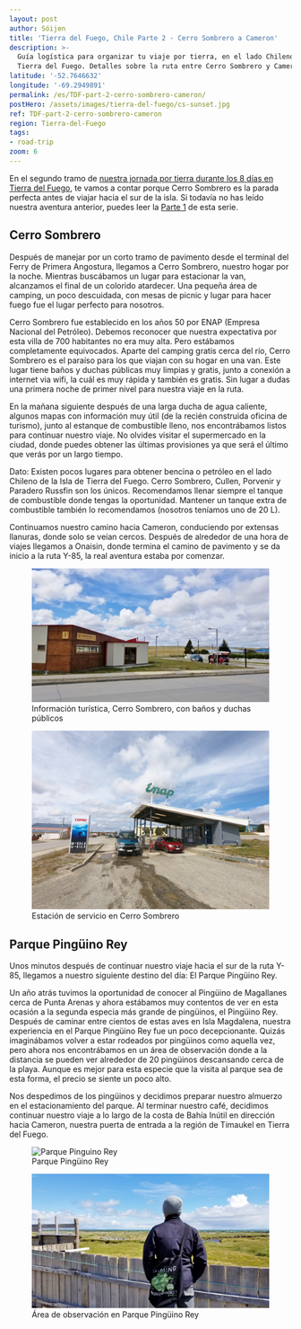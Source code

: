 ```yaml
---
layout: post
author: Sóijen
title: 'Tierra del Fuego, Chile Parte 2 - Cerro Sombrero a Cameron'
description: >-
  Guía logística para organizar tu viaje por tierra, en el lado Chileno de
  Tierra del Fuego. Detalles sobre la ruta entre Cerro Sombrero y Cameron.
latitude: '-52.7646632'
longitude: '-69.2949891'
permalink: /es/TDF-part-2-cerro-sombrero-cameron/
postHero: /assets/images/tierra-del-fuego/cs-sunset.jpg
ref: TDF-part-2-cerro-sombrero-cameron
region: Tierra-del-Fuego
tags:
- road-trip
zoom: 6
---
```

En el segundo tramo de <a href="/es/tierra-del-fuego-van-overview/"> nuestra jornada por tierra durante los 8 días en Tierra del Fuego</a>, te vamos a contar porque Cerro Sombrero es la parada perfecta antes de viajar hacia el sur de la isla. Si todavía no has leído nuestra aventura anterior, puedes leer la <a href="/es/TDF-part-1-punta-arenas-cerro-sombrero/">Parte 1</a> de esta serie.

<h2>Cerro Sombrero</h2>

Después de manejar por un corto tramo de pavimento desde el terminal del Ferry de Primera Angostura, llegamos a Cerro Sombrero, nuestro hogar por la noche. Mientras buscábamos un lugar para estacionar la van, alcanzamos el final de un colorido atardecer. Una pequeña área de camping, un poco descuidada, con mesas de picnic y lugar para hacer fuego fue el lugar perfecto para nosotros.

Cerro Sombrero fue establecido en los años 50 por ENAP (Empresa Nacional del Petróleo).
Debemos reconocer que nuestra expectativa por esta villa de 700 habitantes no era muy alta. Pero estábamos completamente equivocados. Aparte del camping gratis cerca del río, Cerro Sombrero es el paraíso para los que viajan con su hogar en una van. Este lugar tiene baños y duchas públicas muy limpias y gratis, junto a conexión a internet via wifi, la cuál es muy rápida y también es gratis. Sin lugar a dudas una primera noche de primer nivel para nuestra viaje en la ruta.

En la mañana siguiente después de una larga ducha de agua caliente, algunos mapas con información muy útil (de la recién construida oficina de turismo), junto al estanque de combustible lleno, nos encontrábamos listos para continuar nuestro viaje. No olvides visitar el supermercado en la ciudad, donde puedes obtener las últimas provisiones ya que será el último que verás por un largo tiempo.

<i class="fa fa-info-circle" style="color:#FFB300"></i> Dato: Existen pocos lugares para obtener bencina o petróleo en el lado Chileno de la Isla de Tierra del Fuego. Cerro Sombrero, Cullen, Porvenir y Paradero Russfin son los únicos. Recomendamos llenar siempre el tanque de combustible donde tengas la oportunidad. Mantener un tanque extra de combustible también lo recomendamos (nosotros teníamos uno de 20 L).

Continuamos nuestro camino hacia Cameron, conduciendo por extensas llanuras, donde solo se veían cercos. Después de alrededor de una hora de viajes llegamos a Onaisin, donde termina el camino de pavimento y se da inicio a la ruta Y-85, la real aventura estaba por comenzar.

<figure class="figure">
  <img class="image" src="/assets/images/tierra-del-fuego/cs-tourist-info.jpg"
      alt="Información turística, Cerro Sombrero, con baños y duchas públicos">
     <figcaption class="img-caption">Información turística, Cerro Sombrero, con baños y duchas públicos</figcaption>
</figure>
<figure class="figure">
  <img class="image" src="/assets/images/tierra-del-fuego/cs-enap.jpg"
      alt="Estación de servicio en Cerro Sombrero">
     <figcaption class="img-caption">Estación de servicio en Cerro Sombrero</figcaption>
</figure>

<h2>Parque Pingüino Rey</h2>

Unos minutos después de continuar nuestro viaje hacia el sur de la ruta Y-85, llegamos a nuestro siguiente destino del día: El Parque Pingüino Rey.

Un año atrás tuvimos la oportunidad de conocer al Pingüino de Magallanes cerca de Punta Arenas y ahora estábamos muy contentos de ver en esta ocasión a la segunda especia más grande de pingüinos, el Pingüino Rey. Después de caminar entre cientos de estas aves en Isla Magdalena, nuestra experiencia en el Parque Pingüino Rey fue un poco decepcionante. Quizás imaginábamos volver a estar rodeados por pingüinos como aquella vez, pero ahora nos encontrábamos en un área de observación donde a la distancia se pueden ver alrededor de 20 pingüinos descansando cerca de la playa. Aunque es mejor para esta especie que la visita al parque sea de esta forma, el precio se siente un poco alto.

Nos despedimos de los pingüinos y decidimos preparar nuestro almuerzo en el estacionamiento del parque. Al terminar nuestro café, decidimos continuar nuestro viaje a lo largo de la costa de Bahía Inútil en dirección hacia Cameron, nuestra puerta de entrada a la región de Timaukel en Tierra del Fuego.

<figure class="figure">
  <img class="image" src="/assets/images/tierra-del-fuego/pinguinos.jpg"
      alt="Parque Pinguino Rey">
     <figcaption class="img-caption">Parque Pingüino Rey</figcaption>
</figure>
<figure class="figure">
  <img class="image" src="/assets/images/tierra-del-fuego/pinguinos-edu.jpg"
      alt="Área de observación en Parque Pinguino Rey">
     <figcaption class="img-caption">Área de observación en Parque Pingüino Rey</figcaption>
</figure>
